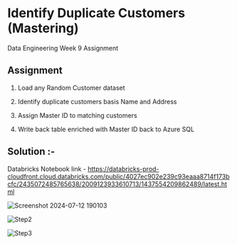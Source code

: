# Identify Duplicate Customers (Mastering)

Data Engineering Week 9 Assignment
<br />

## Assignment

 1. Load any Random Customer dataset 

 2. Identify duplicate customers basis Name and Address 

 3. Assign Master ID to matching customers 

 4. Write back table enriched with Master ID back to Azure SQL


## Solution :- 

Databricks Notebook link - https://databricks-prod-cloudfront.cloud.databricks.com/public/4027ec902e239c93eaaa8714f173bcfc/2435072485765638/2009123933610713/1437554209862489/latest.html



![Screenshot 2024-07-12 190103](https://github.com/user-attachments/assets/735fe88c-1f45-4094-a241-7d4a6f2cc0c7)


![Step2](https://github.com/user-attachments/assets/53c79d4c-a340-4876-9802-4480ffb2c541)



![Step3](https://github.com/user-attachments/assets/e35f8263-38a4-4362-891a-ab67abc26c03)
